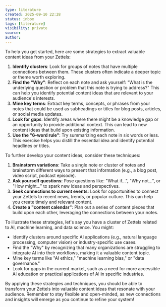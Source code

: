 ```yaml
---
type: literature
created: 2025-09-10 22:28
status: inbox
tags: [literature]
visibility: private
source: 
author: 
---
```


To help you get started, here are some strategies to extract valuable content ideas from your Zettels:

1. **Identify clusters**: Look for groups of notes that have multiple connections between them. These clusters often indicate a deeper topic or theme worth exploring.
2. **Find the "Why"**: Reflect on each note and ask yourself: "What is the underlying question or problem that this note is trying to address?" This can help you identify potential content ideas that are relevant to your audience's interests.
3. **Mine key terms**: Extract key terms, concepts, or phrases from your notes that could be used as subheadings or titles for blog posts, articles, or social media updates.
4. **Look for gaps**: Identify areas where there might be a knowledge gap or an opportunity to provide additional context. This can lead to new content ideas that build upon existing information.
5. **Use the "6-word rule"**: Try summarizing each note in six words or less. This exercise helps you distill the essential idea and identify potential headlines or titles.

To further develop your content ideas, consider these techniques:

1. **Brainstorm variations**: Take a single note or cluster of notes and brainstorm different ways to present that information (e.g., a blog post, video script, podcast episode).
2. **Ask yourself questions**: Pose questions like: "What if...", "Why not...", or "How might..." to spark new ideas and perspectives.
3. **Seek connections to current events**: Look for opportunities to connect your Zettels to recent news, trends, or popular culture. This can help you create timely and relevant content.
4. **Create a "content calendar"**: Plan out a series of content pieces that build upon each other, leveraging the connections between your notes.

To illustrate these strategies, let's say you have a cluster of Zettels related to AI, machine learning, and data science. You might:

- Identify clusters around specific AI applications (e.g., natural language processing, computer vision) or industry-specific use cases.
- Find the "Why" by recognizing that many organizations are struggling to integrate AI into their workflows, making it a valuable content topic.
- Mine key terms like "AI ethics," "machine learning bias," or "data governance."
- Look for gaps in the current market, such as a need for more accessible AI education or practical applications of AI in specific industries.

By applying these strategies and techniques, you should be able to transform your Zettels into valuable content ideas that resonate with your audience. Remember to stay flexible and open-minded, as new connections and insights will emerge as you continue to refine your system!
 